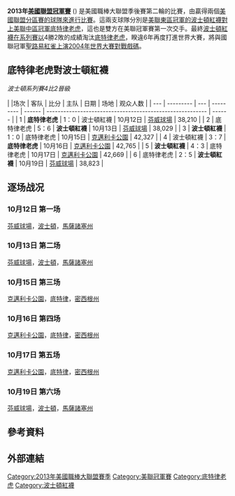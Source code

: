 **2013年[美國聯盟冠軍賽](https://zh.wikipedia.org/wiki/美國聯盟冠軍賽 "wikilink")** ()
是美國職棒大聯盟季後賽第二輪的比賽，由贏得兩個[美國聯盟分區賽的球隊來進行比賽](https://zh.wikipedia.org/wiki/2013年美國聯盟分區賽 "wikilink")。這兩支球隊分別是[美聯東區冠軍的](../Page/美國聯盟東區.md "wikilink")[波士頓紅襪對上](../Page/波士頓紅襪.md "wikilink")[美聯中區冠軍](../Page/美國聯盟中區.md "wikilink")[底特律老虎](../Page/底特律老虎.md "wikilink")，這也是雙方在美聯冠軍賽第一次交手。最終[波士頓紅襪在系列賽以](../Page/波士頓紅襪.md "wikilink")4勝2敗的成績淘汰[底特律老虎](../Page/底特律老虎.md "wikilink")，睽違6年再度打進世界大賽，將與國聯冠軍[聖路易紅雀上演](../Page/聖路易紅雀.md "wikilink")[2004年世界大賽對戰戲碼](../Page/2004年世界大賽.md "wikilink")。

## 底特律老虎對波士頓紅襪

*波士頓系列賽4比2晉級*

| |场次 | 客队        | 比分  | 主队        | 日期     | 场地                                                        | 观众人数   |
| --- | --------- | --- | --------- | ------ | --------------------------------------------------------- | ------ |
| 1   | **底特律老虎** | 1：0 | 波士頓紅襪     | 10月12日 | [芬威球場](../Page/芬威球場.md "wikilink")                        | 38,210 |
| 2   | 底特律老虎     | 5：6 | **波士頓紅襪** | 10月13日 | [芬威球場](../Page/芬威球場.md "wikilink")                        | 38,029 |
| 3   | **波士頓紅襪** | 1：0 | 底特律老虎     | 10月15日 | [克邁利卡公園](https://zh.wikipedia.org/wiki/克邁利卡公園 "wikilink") | 42,327 |
| 4   | 波士頓紅襪     | 3：7 | **底特律老虎** | 10月16日 | [克邁利卡公園](https://zh.wikipedia.org/wiki/克邁利卡公園 "wikilink") | 42,765 |
| 5   | **波士頓紅襪** | 4：3 | 底特律老虎     | 10月17日 | [克邁利卡公園](https://zh.wikipedia.org/wiki/克邁利卡公園 "wikilink") | 42,669 |
| 6   | 底特律老虎     | 2：5 | **波士頓紅襪** | 10月19日 | [芬威球場](../Page/芬威球場.md "wikilink")                        | 38,823 |

## 逐场战况

### 10月12日 第一场

[芬威球場](../Page/芬威球場.md "wikilink")，[波士頓](https://zh.wikipedia.org/wiki/波士頓 "wikilink")，[馬薩諸塞州](https://zh.wikipedia.org/wiki/馬薩諸塞州 "wikilink")

### 10月13日 第二场

[芬威球場](../Page/芬威球場.md "wikilink")，[波士頓](https://zh.wikipedia.org/wiki/波士頓 "wikilink")，[馬薩諸塞州](https://zh.wikipedia.org/wiki/馬薩諸塞州 "wikilink")

### 10月15日 第三场

[克邁利卡公園](https://zh.wikipedia.org/wiki/克邁利卡公園 "wikilink")，[底特律](https://zh.wikipedia.org/wiki/底特律 "wikilink")，[密西根州](https://zh.wikipedia.org/wiki/密西根州 "wikilink")

### 10月16日 第四场

[克邁利卡公園](https://zh.wikipedia.org/wiki/克邁利卡公園 "wikilink")，[底特律](https://zh.wikipedia.org/wiki/底特律 "wikilink")，[密西根州](https://zh.wikipedia.org/wiki/密西根州 "wikilink")

### 10月17日 第五场

[克邁利卡公園](https://zh.wikipedia.org/wiki/克邁利卡公園 "wikilink")，[底特律](https://zh.wikipedia.org/wiki/底特律 "wikilink")，[密西根州](https://zh.wikipedia.org/wiki/密西根州 "wikilink")

### 10月19日 第六场

[芬威球場](../Page/芬威球場.md "wikilink")，[波士頓](https://zh.wikipedia.org/wiki/波士頓 "wikilink")，[馬薩諸塞州](https://zh.wikipedia.org/wiki/馬薩諸塞州 "wikilink")

## 參考資料

## 外部連結

[Category:2013年美國職棒大聯盟賽季](https://zh.wikipedia.org/wiki/Category:2013年美國職棒大聯盟賽季 "wikilink")
[Category:美聯冠軍賽](https://zh.wikipedia.org/wiki/Category:美聯冠軍賽 "wikilink")
[Category:底特律老虎](https://zh.wikipedia.org/wiki/Category:底特律老虎 "wikilink")
[Category:波士頓紅襪](https://zh.wikipedia.org/wiki/Category:波士頓紅襪 "wikilink")